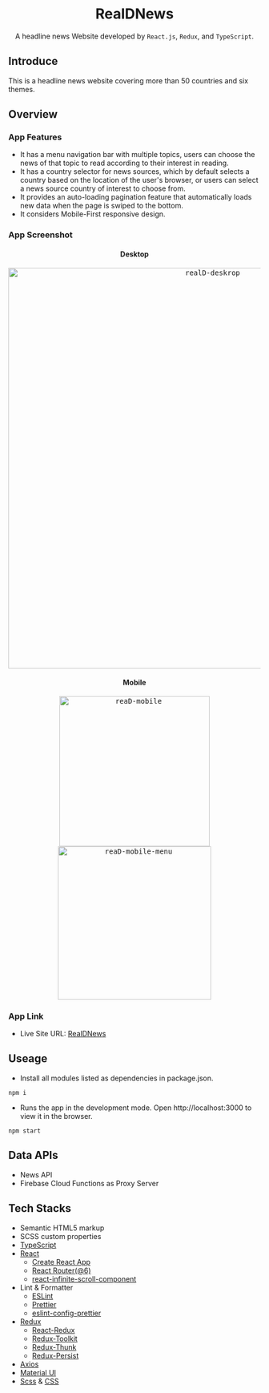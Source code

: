 <h1 align="center"> RealDNews </h1>
<p align="center">A headline news Website developed by <code>React.js</code>, <code>Redux</code>, and <code>TypeScript</code>.</p>

## Introduce
This is a headline news website covering more than 50 countries and six themes.



## Overview

### App Features
- It has a menu navigation bar with multiple topics, users can choose the news of that topic to read according to their interest in reading.
- It has a country selector for news sources, which by default selects a country based on the location of the user's browser, or users can select a news source country of interest to choose from.
- It provides an auto-loading pagination feature that automatically loads new data when the page is swiped to the bottom.
- It considers Mobile-First responsive design.

### App Screenshot

<h4 align="center">Desktop</h4>
<p align="center" width="100%">
   <kbd>
       <img width="800" alt="realD-deskrop" src="https://user-images.githubusercontent.com/50144690/212466662-a113adc5-ac1c-4591-9e24-668bcbbc20f7.png">
   <kbd>
</p>

<h4 align="center">Mobile</h4>
<p align="center" width="100%">
  <kbd>
    <img align="center" width="300" alt="reaD-mobile" src="https://user-images.githubusercontent.com/50144690/212466769-008d7793-eb92-4172-a3ba-0d42ab546460.png">
    <img align="center" width="306" alt="reaD-mobile-menu" src="https://user-images.githubusercontent.com/50144690/212466916-8404d5d6-edf1-4bac-96d5-79a83cab2e7d.png">
  <kbd>
</p>
       

        

### App Link
- Live Site URL: [RealDNews](https://anilahsu.github.io/RealDNews/)

## Useage

- Install all modules listed as dependencies in package.json.

```shell
npm i
```` 

- Runs the app in the development mode. Open http://localhost:3000 to view it in the browser.
```shell
npm start
```` 

## Data APIs

- News API
- Firebase Cloud Functions as Proxy Server

## Tech Stacks

- Semantic HTML5 markup
- SCSS custom properties
- [TypeScript](https://github.com/microsoft/TypeScript)
- [React](https://github.com/facebook/react)
    - [Create React App](https://github.com/facebook/create-react-app)
    - [React Router(@6)](https://github.com/remix-run/react-router)
    - [react-infinite-scroll-component](https://github.com/ankeetmaini/react-infinite-scroll-component/tree/d5b4e5250669022db5217763afd22fb3995a505a#readme)
- Lint & Formatter
  - [ESLint](https://github.com/eslint/eslint)
  - [Prettier](https://github.com/prettier/prettier)
  - [eslint-config-prettier](https://github.com/prettier/eslint-config-prettier)
- [Redux](https://github.com/reduxjs/redux)
    - [React-Redux](https://github.com/reduxjs/react-redux)
    - [Redux-Toolkit](https://github.com/reduxjs/redux-toolkit)
    - [Redux-Thunk](https://github.com/reduxjs/redux-thunk)
    - [Redux-Persist](https://github.com/rt2zz/redux-persist)
- [Axios](https://github.com/axios/axios)
- [Material UI](https://github.com/mui/material-ui)
- [Scss](https://github.com/sass/sass) & [CSS](https://github.com/primer/css)

